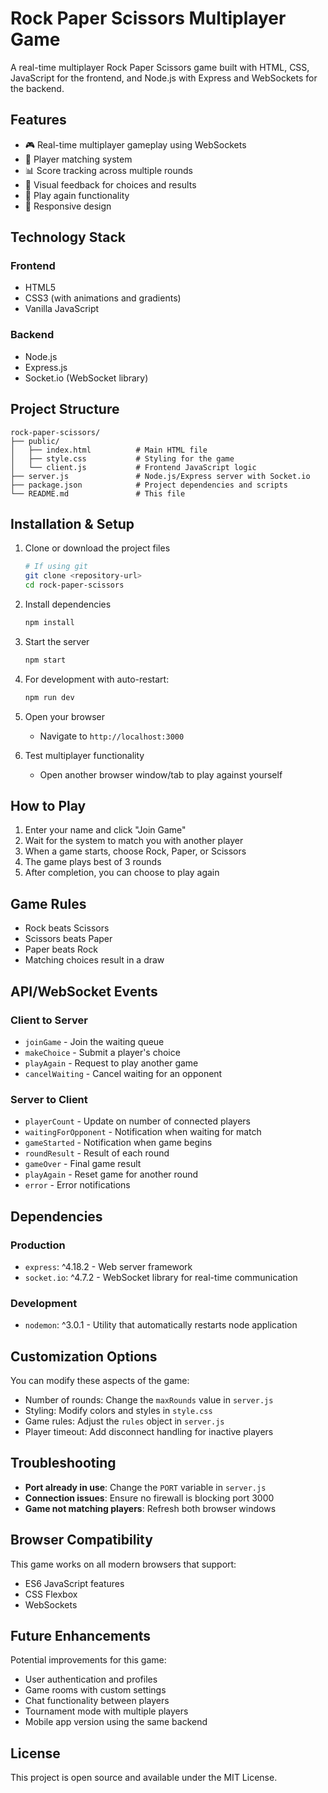 # Rock Paper Scissors Multiplayer Game

A real-time multiplayer Rock Paper Scissors game built with HTML, CSS, JavaScript for the frontend, and Node.js with Express and WebSockets for the backend.

## Features

- 🎮 Real-time multiplayer gameplay using WebSockets
- 👥 Player matching system
- 📊 Score tracking across multiple rounds
- 🎯 Visual feedback for choices and results
- 🔄 Play again functionality
- 📱 Responsive design

## Technology Stack

### Frontend

- HTML5
- CSS3 (with animations and gradients)
- Vanilla JavaScript

### Backend

- Node.js
- Express.js
- Socket.io (WebSocket library)

## Project Structure

```text
rock-paper-scissors/
├── public/
│   ├── index.html          # Main HTML file
│   ├── style.css           # Styling for the game
│   └── client.js           # Frontend JavaScript logic
├── server.js               # Node.js/Express server with Socket.io
├── package.json            # Project dependencies and scripts
└── README.md               # This file
```

## Installation & Setup

1. Clone or download the project files

   ```bash
   # If using git
   git clone <repository-url>
   cd rock-paper-scissors
   ```

2. Install dependencies

   ```bash
   npm install
   ```

3. Start the server

   ```bash
   npm start
   ```

4. For development with auto-restart:

   ```bash
   npm run dev
   ```

5. Open your browser
   - Navigate to `http://localhost:3000`

6. Test multiplayer functionality
   - Open another browser window/tab to play against yourself

## How to Play

1. Enter your name and click "Join Game"
2. Wait for the system to match you with another player
3. When a game starts, choose Rock, Paper, or Scissors
4. The game plays best of 3 rounds
5. After completion, you can choose to play again

## Game Rules

- Rock beats Scissors
- Scissors beats Paper
- Paper beats Rock
- Matching choices result in a draw

## API/WebSocket Events

### Client to Server

- `joinGame` - Join the waiting queue
- `makeChoice` - Submit a player's choice
- `playAgain` - Request to play another game
- `cancelWaiting` - Cancel waiting for an opponent

### Server to Client

- `playerCount` - Update on number of connected players
- `waitingForOpponent` - Notification when waiting for match
- `gameStarted` - Notification when game begins
- `roundResult` - Result of each round
- `gameOver` - Final game result
- `playAgain` - Reset game for another round
- `error` - Error notifications

## Dependencies

### Production

- `express`: ^4.18.2 - Web server framework
- `socket.io`: ^4.7.2 - WebSocket library for real-time communication

### Development

- `nodemon`: ^3.0.1 - Utility that automatically restarts node application

## Customization Options

You can modify these aspects of the game:

- Number of rounds: Change the `maxRounds` value in `server.js`
- Styling: Modify colors and styles in `style.css`
- Game rules: Adjust the `rules` object in `server.js`
- Player timeout: Add disconnect handling for inactive players

## Troubleshooting

- **Port already in use**: Change the `PORT` variable in `server.js`
- **Connection issues**: Ensure no firewall is blocking port 3000
- **Game not matching players**: Refresh both browser windows

## Browser Compatibility

This game works on all modern browsers that support:

- ES6 JavaScript features
- CSS Flexbox
- WebSockets

## Future Enhancements

Potential improvements for this game:

- User authentication and profiles
- Game rooms with custom settings
- Chat functionality between players
- Tournament mode with multiple players
- Mobile app version using the same backend

## License

This project is open source and available under the MIT License.
